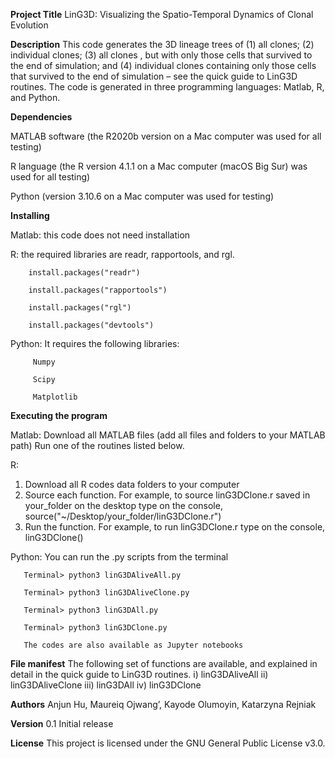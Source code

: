 **Project Title**
LinG3D: Visualizing the Spatio-Temporal Dynamics of Clonal Evolution

**Description**
This code generates the 3D lineage trees of (1) all clones; (2) individual clones; (3) all clones , but with only those cells that survived to the end of simulation; and (4) individual clones containing only those cells that survived to the end of simulation – see the quick guide to LinG3D routines. The code is generated in three programming languages: Matlab, R, and Python.

**Dependencies**

MATLAB software (the R2020b version on a Mac computer was used for all testing)

R language (the R version 4.1.1 on a Mac computer (macOS Big Sur) was used for all testing)

Python (version 3.10.6 on a Mac computer was used for testing)

**Installing**

Matlab: this code does not need installation

R: the required libraries are readr, rapportools, and rgl. 

        install.packages("readr")   

        install.packages("rapportools")
        
        install.packages("rgl")

        install.packages("devtools")
        
Python: It requires the following libraries:

         Numpy
        
         Scipy
         
         Matplotlib

**Executing the program**

Matlab: 
Download all MATLAB files (add all files and folders to your MATLAB path)
Run one of the routines listed below. 

R:
1.	Download all R codes data folders to your computer
2.	Source each function. For example, to source linG3DClone.r saved in your_folder on the desktop type on the console,
             source("~/Desktop/your_folder/linG3DClone.r")
3.	Run the function. For example, to run linG3DClone.r type on the console,
                          linG3DClone()
                          
Python:
       You can run the .py scripts from the terminal
       
       Terminal> python3 linG3DAliveAll.py
       
       Terminal> python3 linG3DAliveClone.py
       
       Terminal> python3 linG3DAll.py
       
       Terminal> python3 linG3DClone.py
     
       The codes are also available as Jupyter notebooks


**File manifest**
The following set of functions are available, and explained in detail in the quick guide to LinG3D routines.
i)	linG3DAliveAll
ii)	linG3DAliveClone
iii)	linG3DAll
iv)	linG3DClone

**Authors**
Anjun Hu,
Maureiq Ojwang’,
Kayode Olumoyin,
Katarzyna Rejniak

**Version**
0.1
Initial release

**License**
This project is licensed under the GNU General Public License v3.0.
